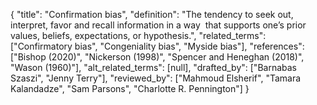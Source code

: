 {
    "title": "Confirmation bias",
    "definition": "The tendency to seek out, interpret, favor and recall information in a way  that supports one’s prior values, beliefs, expectations, or hypothesis.",
    "related_terms": ["Confirmatory bias", "Congeniality bias", "Myside bias"],
    "references": ["Bishop (2020)", "Nickerson (1998)", "Spencer and Heneghan (2018)", "Wason (1960)"],
    "alt_related_terms": [null],
    "drafted_by": ["Barnabas Szaszi", "Jenny Terry"],
    "reviewed_by": ["Mahmoud Elsherif", "Tamara Kalandadze", "Sam Parsons", "Charlotte R. Pennington"]
  }
